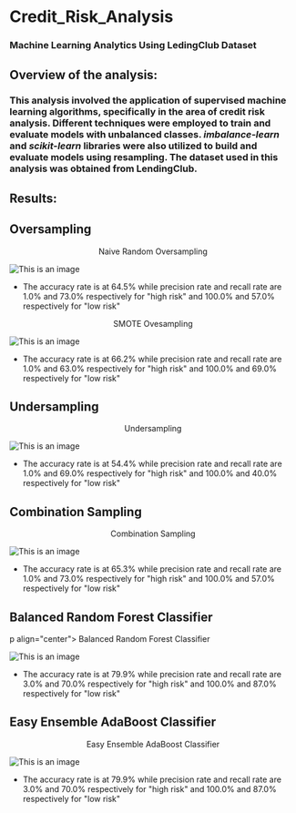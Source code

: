 # Credit_Risk_Analysis
### Machine Learning Analytics Using LedingClub Dataset

## Overview of the analysis:

### This analysis involved the application of supervised machine learning algorithms, specifically in the area of credit risk analysis. Different techniques were employed to train and evaluate models with unbalanced classes. *imbalance-learn* and *scikit-learn* libraries were also utilized to build and evaluate models using resampling. The dataset used in this analysis was obtained from LendingClub.

## Results:

## **Oversampling**

<p align="center">
   Naive Random Oversampling
</p>

![This is an image](https://github.com/gmgarin/Credit_Risk_Analysis/blob/0d733f3c6ed44b050fb59369c6da65fc86635f00/images/image1.png)

- The accuracy rate is at 64.5% while precision rate and recall rate are 1.0% and 73.0% respectively for "high risk" and 100.0% and 57.0% respectively for "low risk"

<p align="center">
  SMOTE Ovesampling
</p>

![This is an image](https://github.com/gmgarin/Credit_Risk_Analysis/blob/0d733f3c6ed44b050fb59369c6da65fc86635f00/images/image2.png)
- The accuracy rate is at 66.2% while precision rate and recall rate are 1.0% and 63.0% respectively for "high risk" and 100.0% and 69.0% respectively for "low risk"

## **Undersampling**

<p align="center">
  Undersampling
</p>

![This is an image](https://github.com/gmgarin/Credit_Risk_Analysis/blob/0d733f3c6ed44b050fb59369c6da65fc86635f00/images/image3.png)
- The accuracy rate is at 54.4% while precision rate and recall rate are 1.0% and 69.0% respectively for "high risk" and 100.0% and 40.0% respectively for "low risk"


## Combination Sampling

<p align="center">
  Combination Sampling
</p>

![This is an image](https://github.com/gmgarin/Credit_Risk_Analysis/blob/0d733f3c6ed44b050fb59369c6da65fc86635f00/images/image4.png)
- The accuracy rate is at 65.3% while precision rate and recall rate are 1.0% and 73.0% respectively for "high risk" and 100.0% and 57.0% respectively for "low risk"

## Balanced Random Forest Classifier

p align="center">
 Balanced Random Forest Classifier
</p>

![This is an image](https://github.com/gmgarin/Credit_Risk_Analysis/blob/0d733f3c6ed44b050fb59369c6da65fc86635f00/images/image5.png)
- The accuracy rate is at 79.9% while precision rate and recall rate are 3.0% and 70.0% respectively for "high risk" and 100.0% and 87.0% respectively for "low risk"

## Easy Ensemble AdaBoost Classifier

<p align="center">
  Easy Ensemble AdaBoost Classifier
</p>

![This is an image](https://github.com/gmgarin/Credit_Risk_Analysis/blob/0d733f3c6ed44b050fb59369c6da65fc86635f00/images/image6.png)
- The accuracy rate is at 79.9% while precision rate and recall rate are 3.0% and 70.0% respectively for "high risk" and 100.0% and 87.0% respectively for "low risk"